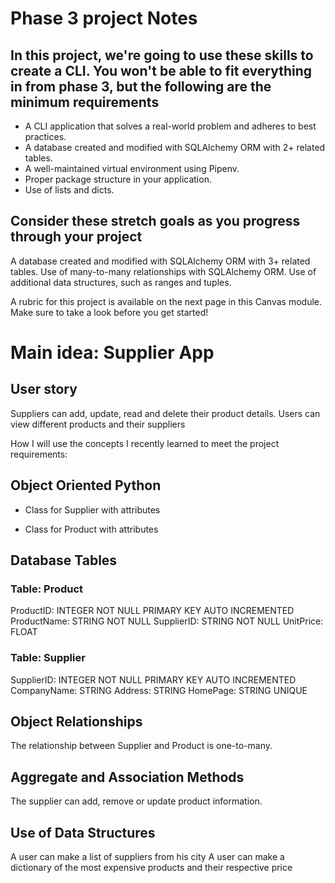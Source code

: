 # Phase 3 project Notes

## In this project, we're going to use these skills to create a CLI. You won't be able to fit everything in from phase 3, but the following are the minimum requirements

- A CLI application that solves a real-world problem and adheres to best practices.
- A database created and modified with SQLAlchemy ORM with 2+ related tables.
- A well-maintained virtual environment using Pipenv.
- Proper package structure in your application.
- Use of lists and dicts.

## Consider these stretch goals as you progress through your project

A database created and modified with SQLAlchemy ORM with 3+ related tables.
Use of many-to-many relationships with SQLAlchemy ORM.
Use of additional data structures, such as ranges and tuples.

A rubric for this project is available on the next page in this Canvas module. Make sure to take a look before you get started!

# Main idea: Supplier App

## User story

Suppliers can add, update, read and delete their product details. Users can view different products and their suppliers

How I will use the concepts I recently learned to meet the project requirements:

## Object Oriented Python

- Class for Supplier with attributes

- Class for Product with attributes

## Database Tables

### Table: Product

ProductID: INTEGER NOT NULL PRIMARY KEY AUTO INCREMENTED
ProductName: STRING NOT NULL
SupplierID: STRING NOT NULL
UnitPrice: FLOAT

### Table: Supplier

SupplierID: INTEGER NOT NULL PRIMARY KEY AUTO INCREMENTED
CompanyName: STRING
Address: STRING
HomePage: STRING UNIQUE

## Object Relationships

The relationship between Supplier and Product is one-to-many.

## Aggregate and Association Methods

The supplier can add, remove or update product information.

## Use of Data Structures

A user can make a list of suppliers from his city
A user can make a dictionary of the most expensive products and their respective price
